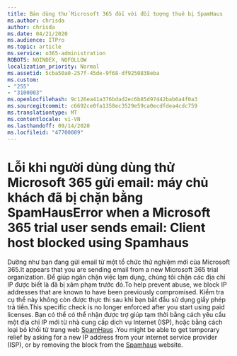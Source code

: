 ```yaml
---
title: Bản dùng thử Microsoft 365 đối với đối tượng thuê bị SpamHaus
ms.author: chrisda
author: chrisda
ms.date: 04/21/2020
ms.audience: ITPro
ms.topic: article
ms.service: o365-administration
ROBOTS: NOINDEX, NOFOLLOW
localization_priority: Normal
ms.assetid: 5cba50a0-257f-45de-9f68-df9250838eba
ms.custom:
- "255"
- "3100003"
ms.openlocfilehash: 9c126ea41a376bdad2ec6b85d97442bab6a4f0a3
ms.sourcegitcommit: c6692ce0fa1358ec3529e59ca0ecdfdea4cdc759
ms.translationtype: MT
ms.contentlocale: vi-VN
ms.lasthandoff: 09/14/2020
ms.locfileid: "47700009"
---
```

# <a name="error-when-a-microsoft-365-trial-user-sends-email-client-host-blocked-using-spamhaus"></a><span data-ttu-id="31349-102">Lỗi khi người dùng dùng thử Microsoft 365 gửi email: máy chủ khách đã bị chặn bằng SpamHaus</span><span class="sxs-lookup"><span data-stu-id="31349-102">Error when a Microsoft 365 trial user sends email: Client host blocked using Spamhaus</span></span>

<span data-ttu-id="31349-103">Dường như bạn đang gửi email từ một tổ chức thử nghiệm mới của Microsoft 365.</span><span class="sxs-lookup"><span data-stu-id="31349-103">It appears that you are sending email from a new Microsoft 365 trial organization.</span></span> <span data-ttu-id="31349-104">Để giúp ngăn chặn việc lạm dụng, chúng tôi chặn các địa chỉ IP được biết là đã bị xâm phạm trước đó.</span><span class="sxs-lookup"><span data-stu-id="31349-104">To help prevent abuse, we block IP addresses that are known to have been previously compromised.</span></span> <span data-ttu-id="31349-105">Kiểm tra cụ thể này không còn được thực thi sau khi bạn bắt đầu sử dụng giấy phép trả tiền.</span><span class="sxs-lookup"><span data-stu-id="31349-105">This specific check is no longer enforced after you start using paid licenses.</span></span> <span data-ttu-id="31349-106">Bạn có thể có thể nhận được trợ giúp tạm thời bằng cách yêu cầu một địa chỉ IP mới từ nhà cung cấp dịch vụ Internet (ISP), hoặc bằng cách loại bỏ khối từ trang web [SpamHaus](https://go.microsoft.com/fwlink/p/?linkid=123245) .</span><span class="sxs-lookup"><span data-stu-id="31349-106">You might be able to get temporary relief by asking for a new IP address from your internet service provider (ISP), or by removing the block from the [Spamhaus](https://go.microsoft.com/fwlink/p/?linkid=123245) website.</span></span>
